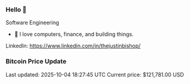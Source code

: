 ### Hello 🤙  

Software Engineering

- 🔭 I love computers, finance, and building things.
  
LinkedIn: https://www.linkedin.com/in/thejustinbishop/  























































































































































































































































































































































































































































































































































































































































































































































































































































































































































































































































































































































































### Bitcoin Price Update
Last updated: 2025-10-04 18:27:45 UTC
Current price: $121,781.00 USD
